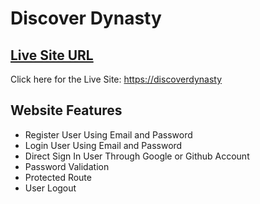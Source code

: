# Discover Dynasty

## [ Live Site URL](https://discoverdynasty)

Click here for the Live Site: [https://discoverdynasty](https://discoverdynasty)

## Website Features

- Register User Using Email and Password
- Login User Using Email and Password
- Direct Sign In User Through Google or Github Account
- Password Validation
- Protected Route
- User Logout
